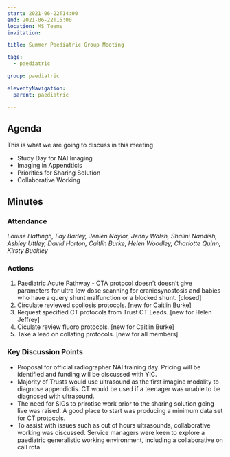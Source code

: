 ```yaml
---
start: 2021-06-22T14:00
end: 2021-06-22T15:00
location: MS Teams
invitation: 

title: Summer Paediatric Group Meeting

tags:
  - paediatric

group: paediatric

eleventyNavigation:
  parent: paediatric

---
```


## Agenda

This is what we are going to discuss in this meeting

* Study Day for NAI Imaging
* Imaging in Appendticis
* Priorities for Sharing Solution
* Collaborative Working

## Minutes

### Attendance
_Louise Hattingh, Fay Barley, Jenien Naylor, Jenny Walsh, Shalini Nandish, Ashley Uttley, David Horton, Caitlin Burke, Helen Woodley, Charlotte Quinn, Kirsty Buckley_
    
### Actions

1. Paediatric Acute Pathway - CTA protocol doesn’t doesn’t give parameters for ultra low dose scanning for craniosynostosis and babies who have a query shunt malfunction or a blocked shunt. [closed]
2. Circulate reviewed scoliosis protocols. [new for Caitlin Burke]
3. Request specified CT protocols from Trust CT Leads. [new for Helen Jeffrey]
4. Ciculate review fluoro protocols. [new for Caitlin Burke]
5. Take a lead on collating protocols. [new for all members]
    
### Key Discussion Points

* Proposal for official radiographer NAI training day. Pricing will be identified and funding will be discussed with YIC.
* Majority of Trusts would use ultrasound as the first imagine modality to diagnose appendictis. CT would be used if a teenager was unable to be diagnosed with ultrasound.
* The need for SIGs to prirotise work prior to the sharing solution going live was raised. A good place to start was producing a minimum data set for CT protocols.
* To assist with issues such as out of hours ultrasounds, collaborative working was discussed. Service managers were keen to explore a paediatric generalistic working environment, including a collaborative on call rota

